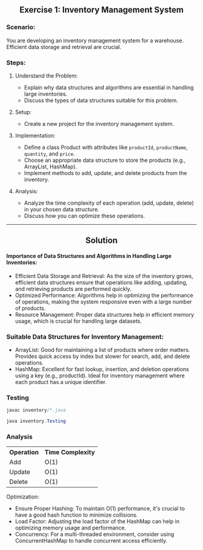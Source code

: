 <h2 align="center">Exercise 1: Inventory Management System</h2>

### Scenario: 
You are developing an inventory management system for a warehouse. Efficient data storage and retrieval are crucial.

### Steps:
1. Understand the Problem:
    - Explain why data structures and algorithms are essential in handling large inventories.
    - Discuss the types of data structures suitable for this problem.

2. Setup:
    - Create a new project for the inventory management system.

3. Implementation:
    - Define a class Product with attributes like `productId`, `productName`, `quantity`, and `price`.
    - Choose an appropriate data structure to store the products (e.g., ArrayList, HashMap).
    - Implement methods to add, update, and delete products from the inventory.

4. Analysis:
    - Analyze the time complexity of each operation (add, update, delete) in your chosen data structure.
    - Discuss how you can optimize these operations.



---

<h2 align="center">Solution</h2>



#### Importance of Data Structures and Algorithms in Handling Large Inventories:

- Efficient Data Storage and Retrieval: As the size of the inventory grows, efficient data structures ensure that operations like adding, updating, and retrieving products are performed quickly.
- Optimized Performance: Algorithms help in optimizing the performance of operations, making the system responsive even with a large number of products.
- Resource Management: Proper data structures help in efficient memory usage, which is crucial for handling large datasets.



### Suitable Data Structures for Inventory Management:

- ArrayList: Good for maintaining a list of products where order matters. Provides quick access by index but slower for search, add, and delete operations.
- HashMap: Excellent for fast lookup, insertion, and deletion operations using a key (e.g., productId). Ideal for inventory management where each product has a unique identifier.


### Testing

```java
javac inventory/*.java
```

```java
java inventory.Testing
```



### Analysis

<table align="center">
    <tr>
        <th>Operation</th>
        <th>Time Complexity</th>
    </tr>
    <tr>
        <td>Add</td>
        <td>O(1)</td>
    </tr>
    <tr>
        <td>Update</td>
        <td>O(1)</td>
    </tr>
    <tr>
        <td>Delete</td>
        <td>O(1)</td>
    </tr>
</table>

Optimization:
- Ensure Proper Hashing: To maintain O(1) performance, it's crucial to have a good hash function to minimize collisions.
- Load Factor: Adjusting the load factor of the HashMap can help in optimizing memory usage and performance.
- Concurrency: For a multi-threaded environment, consider using ConcurrentHashMap to handle concurrent access efficiently.